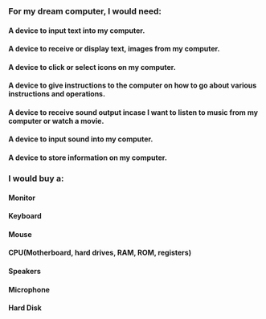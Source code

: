 ### For my dream computer, I would need:
#### A device to input text into my computer.
#### A device to receive or display text, images from my computer.
#### A device to click or select icons on my computer.
#### A device to give instructions to the computer on how to go about various instructions and operations.
#### A device to receive sound output incase I want to listen to music from my computer or watch a movie.
#### A device to input sound into my computer.
#### A device to store information on my computer.


### I would buy a:
#### Monitor
#### Keyboard
#### Mouse
#### CPU(Motherboard, hard drives, RAM, ROM, registers)
#### Speakers
#### Microphone
#### Hard Disk


